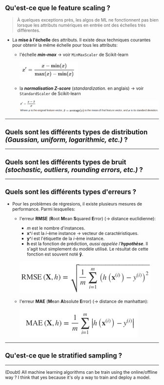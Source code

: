 ## Qu'est-ce que le feature scaling ?

> À quelques exceptions près, les algos de ML ne fonctionnent pas bien lorsque les attributs numériques en entrée ont des échelles très différentes.

* La **mise à l'échelle** des attributs. Il existe deux techniques courantes pour obtenir la même échelle pour tous les attributs:
  + l'échelle **_min-max_** &rarr; voir `MinMaxScaler` de Scikit-learn

    ![`MinMaxScaler`](images/MinMaxScaler.png)

  + la **_normalisation Z-score_** (_standardization._ en anglais) &rarr; voir `StandardScaler` de Scikit-learn

    ![Standardization Z-score](images/Standardization_Z-score.png)
___

## Quels sont les différents types de distribution _(Gaussian, uniform, logarithmic, etc.)_ ?

___

## Quels sont les différents types de bruit _(stochastic, outliers, rounding errors, etc.)_ ? 

___

## Quels sont les différents types d'erreurs ?

* Pour les problèmes de régresions, il existe plusieurs mesures de performance. Parmi lesquelles:
  + l'erreur **RMSE** (**R**oot **M**ean **S**quared **E**rror) (&rarr; distance euclidienne):
    - _m_ est le nombre d'instances.
    - **x**^_i_ est la _i_-ème instance &rarr; vecteur de caractéristiques.  
    - **y**^_i_ est l'étiquette de la _i_-ème instance.
    - **h** est la fonction de prédiction, _aussi appelée l'**hypothèse**_. Il s'agit tout simplement du modèle utilisé. Le résultat de cette fonction est souvent noté **ŷ**.
  
    ![RMSE formula](images/RMSE.png)
  
  + l'erreur **MAE** (**M**ean **A**bsolute **E**rror) (&rarr; distance de manhattan):
  
    ![MAE formula](images/MAE.png)

___

## Qu'est-ce que le **stratified sampling** ?

___

(Doubt) All machine learning algorithms can be train using the online/offline way ? I think that yes because it's oly a way to train and deploy a model.